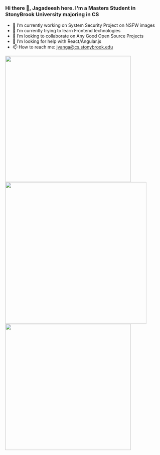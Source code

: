 ### Hi there 👋, Jagadeesh here. I'm a Masters Student in StonyBrook University majoring in CS

- 🔭 I’m currently working on System Security Project on NSFW images
- 🌱 I’m currently trying to learn Frontend technologies
- 👯 I’m looking to collaborate on Any Good Open Source Projects
- 🤔 I’m looking for help with React/Angular.js
- 📫 How to reach me: jvanga@cs.stonybrook.edu

<p float="left">
<img src="https://stats.quine.sh/jagadeesh-r1/github?theme=dark" width="400" />  
<img src="https://stats.quine.sh/jagadeesh-r1/topics-over-time?theme=dark" width="450" />
<img src="https://stats.quine.sh/jagadeesh-r1/languages-over-time?theme=dark" width="400" />
</p>




<!--
**jagadeesh-r1/jagadeesh-r1** is a ✨ _special_ ✨ repository because its `README.md` (this file) appears on your GitHub profile.

Here are some ideas to get you started:


-->
